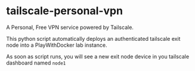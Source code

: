 # tailscale-personal-vpn
A Personal, Free VPN service powered by Tailscale.

This python script automatically deploys an authenticated tailscale exit node into a PlayWithDocker lab instance.

As soon as script runs, you will see a new exit node device in you tailscale dashboard named `node1`
